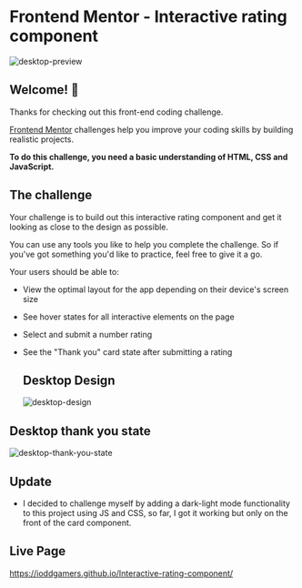 # Frontend Mentor - Interactive rating component

![desktop-preview](https://github.com/ioddgamers/Interactive-rating-component/assets/25953991/8cec0c1e-3655-40b9-a588-40ea1034b34d)


## Welcome! 👋

Thanks for checking out this front-end coding challenge.

[Frontend Mentor](https://www.frontendmentor.io) challenges help you improve your coding skills by building realistic projects.

**To do this challenge, you need a basic understanding of HTML, CSS and JavaScript.**

## The challenge

Your challenge is to build out this interactive rating component and get it looking as close to the design as possible.

You can use any tools you like to help you complete the challenge. So if you've got something you'd like to practice, feel free to give it a go.

Your users should be able to:

- View the optimal layout for the app depending on their device's screen size
- See hover states for all interactive elements on the page
- Select and submit a number rating
- See the "Thank you" card state after submitting a rating

  ## Desktop Design

  ![desktop-design](https://github.com/ioddgamers/Interactive-rating-component/assets/25953991/8afff825-c24c-4494-8544-6874712f3d28)


## Desktop thank you state

![desktop-thank-you-state](https://github.com/ioddgamers/Interactive-rating-component/assets/25953991/5997dd95-a182-42a0-a7d6-e24a69f8487f)

## Update
- I decided to challenge myself by adding a dark-light mode functionality to this project using JS and CSS, so far, I got it working but only on the front of the card component.

## Live Page
https://ioddgamers.github.io/Interactive-rating-component/
